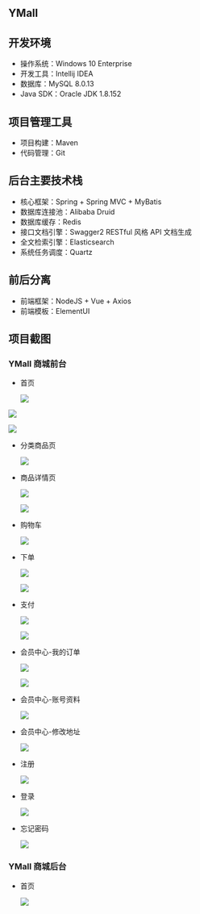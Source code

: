 ## YMall

## 开发环境

- 操作系统：Windows 10 Enterprise
- 开发工具：Intellij IDEA
- 数据库：MySQL 8.0.13
- Java SDK：Oracle JDK 1.8.152

## 项目管理工具

- 项目构建：Maven
- 代码管理：Git

## 后台主要技术栈

- 核心框架：Spring + Spring MVC + MyBatis
- 数据库连接池：Alibaba Druid
- 数据库缓存：Redis
- 接口文档引擎：Swagger2 RESTful 风格 API 文档生成
- 全文检索引擎：Elasticsearch
- 系统任务调度：Quartz

## 前后分离

- 前端框架：NodeJS + Vue + Axios
- 前端模板：ElementUI

## 项目截图

### YMall 商城前台

- 首页

  ![](https://yuu-blog.oss-cn-shenzhen.aliyuncs.com/首页.png)


![](https://yuu-blog.oss-cn-shenzhen.aliyuncs.com/首页-1.png)

![](https://yuu-blog.oss-cn-shenzhen.aliyuncs.com/首页-2.png)

- 分类商品页

  ![](https://yuu-blog.oss-cn-shenzhen.aliyuncs.com/分类商品页.png)

- 商品详情页

  ![](https://yuu-blog.oss-cn-shenzhen.aliyuncs.com/商品详情页-1.png)

  ![](https://yuu-blog.oss-cn-shenzhen.aliyuncs.com/商品详情页-2.png)

- 购物车

  ![](https://yuu-blog.oss-cn-shenzhen.aliyuncs.com/购物车.png)

- 下单

  ![](https://yuu-blog.oss-cn-shenzhen.aliyuncs.com/下单-1.png)

  ![](https://yuu-blog.oss-cn-shenzhen.aliyuncs.com/下单-2.png)

- 支付

  ![](https://yuu-blog.oss-cn-shenzhen.aliyuncs.com/支付-1.png)

  ![](https://yuu-blog.oss-cn-shenzhen.aliyuncs.com/支付-2.png)

- 会员中心-我的订单

  ![](https://yuu-blog.oss-cn-shenzhen.aliyuncs.com/会员中心-1.png)

  ![](https://yuu-blog.oss-cn-shenzhen.aliyuncs.com/会员中心-1-1.png)

- 会员中心-账号资料

  ![](https://yuu-blog.oss-cn-shenzhen.aliyuncs.com/会员中心-2.png)

- 会员中心-修改地址

  ![](https://yuu-blog.oss-cn-shenzhen.aliyuncs.com/会员中心-3.png)

- 注册

  ![](https://yuu-blog.oss-cn-shenzhen.aliyuncs.com/注册.png)

- 登录

  ![](https://yuu-blog.oss-cn-shenzhen.aliyuncs.com/登录.png)

- 忘记密码

  ![](https://yuu-blog.oss-cn-shenzhen.aliyuncs.com/忘记密码.png)



### YMall 商城后台

- 首页

  ![](https://yuu-blog.oss-cn-shenzhen.aliyuncs.com/后台首页.png)

